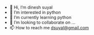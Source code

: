 - 👋 Hi, I’m dinesh suyal
- 👀 I’m interested in python
- 🌱 I’m currently learning python
- 💞️ I’m looking to collaborate on ...
- 📫 How to reach me dsuyal@gmail.com

<!---
dsuyal/dsuyal is a ✨ special ✨ repository because its `README.md` (this file) appears on your GitHub profile.
You can click the Preview link to take a look at your changes.
--->
